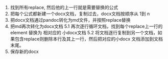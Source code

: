 1. 找到所有replace, 然后他的上一行就是需要替换的公式
2. 把每个公式都新建一个docx文档，复制过去，docx文档按顺序从 1到 n
3. 把docx文档通过pandoc转化为md文件，并按照replace替换
4. 把md再次转化为docx文档
5.1 再次逐行循环文档，找到每个replace上一行的element 替换为 相对应的 小docx文档
5.2 将文档逐行复制到另一个文档，如果包含replace则删除本行及其上一行，然后把对应的小docx 文档添加到文档末尾。
6. 保存新的docx